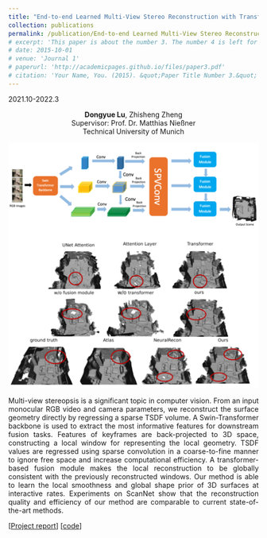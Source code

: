 ```yaml
---
title: "End-to-end Learned Multi-View Stereo Reconstruction with Transformers"
collection: publications
permalink: /publication/End-to-end Learned Multi-View Stereo Reconstruction with Transformers
# excerpt: 'This paper is about the number 3. The number 4 is left for future work.'
# date: 2015-10-01
# venue: 'Journal 1'
# paperurl: 'http://academicpages.github.io/files/paper3.pdf'
# citation: 'Your Name, You. (2015). &quot;Paper Title Number 3.&quot; <i>Journal 1</i>. 1(3).'
---
```


2021.10-2022.3

<center>
<b>Dongyue Lu</b>, Zhisheng Zheng <br /> 
Supervisor: Prof. Dr. Matthias Nießner <br /> 
Technical University of Munich 
</center>

<!-- <p align = "center">
<img src = ../files/overview.png alt = 'scene' height = 10% width = 80% />
<img src = ../files/result.png alt = 'scene' height = 10% width = 80% />
</p> -->

![mvs](../files/mvs.png)

<p align = "justify"> 
Multi-view stereopsis is a significant topic in computer
vision. From an input monocular RGB video and camera
parameters, we reconstruct the surface geometry directly
by regressing a sparse TSDF volume. A Swin-Transformer
backbone is used to extract the most informative features
for downstream fusion tasks. Features of keyframes are
back-projected to 3D space, constructing a local window
for representing the local geometry. TSDF values are regressed using sparse convolution in a coarse-to-fine manner to ignore free space and increase computational efficiency. A transformer-based fusion module makes the local
reconstruction to be globally consistent with the previously
reconstructed windows. Our method is able to learn the local smoothness and global shape prior of 3D surfaces at
interactive rates. Experiments on ScanNet show that the reconstruction quality and efficiency of our method are comparable to current state-of-the-art methods.
</p>

[[Project report](http://dylanorange.github.io/files/MVS.pdf)]
[[code](https://github.com/DylanOrange/End-to-end-Learned-Multi-View-Stereo-Reconstruction-with-Transformers)]